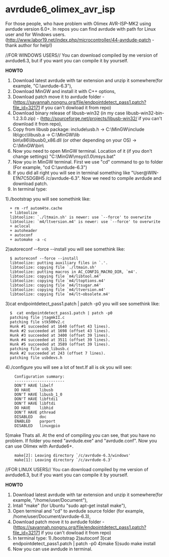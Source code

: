 # avrdude6_olimex_avr_isp
For those people, who have problem with Olimex AVR-ISP-MK2 using avrdude version 6.0+. In repos you can find avrdude with path for Linux user and for Windows users. (http://www.labor19.net/index.php/microcontroller/44-avrdude-patch - thank author for help!)

//FOR WINDOWS USERS//
You can download compiled by me version of avrdude6.3, but if you want you can compile it by yourself.

__HOWTO__

1. Download latest avrdude with tar extension and unzip it somewhere(for example, "C:\avrdude-6.3"),
2. Download MinGW and install it with C++ options,
3. Download patch move it to avrdude folder - (https://savannah.nongnu.org/file/endpointdetect_pass1.patch?file_id=32171 if you can't dowload it from repo)
4. Download binary release of libusb-win32 (in my case libusb-win32-bin-1.2.3.0.zip) - (http://sourceforge.net/projects/libusb-win32/ if you can't download it from repo),
5. Copy from libusb package:
  include\usb.h    -> C:\MinGW\include\
  lib\gcc\libusb.a -> C:\MinGW\lib\
  bin\x86\libusb0_x86.dll (or other depending on your OS) -> C:\MinGW\bin\
6. Now you need to open MinGW terminal. Location of it (if you don't change settings) "C:\MinGW\msys\1.0\msys.bat"
7. Now you in MinGW terminal. First we use "cd" command to go to folder (For example, "cd C:\avrdude-6.3")
8. If you did all right you will see in terminal something like "User@WIN-E1N7C5DGBH5 /c/avrdude-6.3". Now we need to compile avrdude and download patch.
9. In terminal type:

  1)./bootstrap
    you will see somethink like:
    
      + rm -rf autom4te.cache
      + libtoolize
      libtoolize: `./ltmain.sh' is newer: use `--force' to overwrite
      libtoolize: `m4/ltversion.m4' is newer: use `--force' to overwrite
      + aclocal
      + autoheader
      + autoconf
      + automake -a -c

  2)autoreconf --force --install
    you will see somethink like:
    
      $ autoreconf --force --install
      libtoolize: putting auxiliary files in `.'.
      libtoolize: copying file `./ltmain.sh'
      libtoolize: putting macros in AC_CONFIG_MACRO_DIR, `m4'.
      libtoolize: copying file `m4/libtool.m4'
      libtoolize: copying file `m4/ltoptions.m4'
      libtoolize: copying file `m4/ltsugar.m4'
      libtoolize: copying file `m4/ltversion.m4'
      libtoolize: copying file `m4/lt~obsolete.m4'
      
  3)cat endpointdetect_pass1.patch | patch -p0
    you will see somethink like:
      
      $  cat endpointdetect_pass1.patch | patch -p0
      patching file jtagmkII.c
      patching file stk500v2.c
      Hunk #1 succeeded at 1640 (offset 43 lines).
      Hunk #2 succeeded at 1698 (offset 43 lines).
      Hunk #3 succeeded at 3400 (offset 39 lines).
      Hunk #4 succeeded at 3511 (offset 39 lines).
      Hunk #5 succeeded at 3589 (offset 39 lines).
      patching file usb_libusb.c
      Hunk #2 succeeded at 243 (offset 7 lines).
      patching file usbdevs.h
 
  4)./configure
    you will see a lot of text.If all is ok you will see:
    
        Configuration summary:
        ----------------------
        DON'T HAVE libelf
        DO HAVE    libusb
        DON'T HAVE libusb_1_0
        DON'T HAVE libftdi1
        DON'T HAVE libftdi
        DO HAVE    libhid
        DON'T HAVE pthread
        DISABLED   doc
        ENABLED    parport
        DISABLED   linuxgpio
    
  5)make
    Thats all. At the end of compiling you can see, that you have no problem. If folder you need "avrdude.exe" and "avrdude.conf". Now       you can use Olimex with Avrdude6+.
      
        make[2]: Leaving directory `/c/avrdude-6.3/windows'
        make[1]: Leaving directory `/c/avrdude-6.3'

//FOR LINUX USERS//
You can download compiled by me version of avrdude6.3, but if you want you can compile it by yourself.

__HOWTO__

1. Download latest avrdude with tar extension and unzip it somewhere(for example, "/home/user/Document"),
2. Intall "make" (for Ubuntu "sudo apt-get install make"),
3. Open terminal and "cd" to avrdude source folder (for example, /home/user/Document/avrdude-6.3),
5. Download patch move it to avrdude folder - (https://savannah.nongnu.org/file/endpointdetect_pass1.patch?file_id=32171 if you can't dowload it from repo)
6. In terminal type:
  1)./bootstrap
  2)autoconf
  3)cat endpointdetect_pass1.patch | patch -p0
  4)make
  5)sudo make install
7. Now you can use avrdude in terminal.
